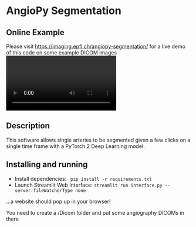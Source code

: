 # AngioPy Segmentation

## Online Example
Please visit https://imaging.epfl.ch/angiopy-segmentation/ for a live demo of this code on some example DICOM images
![Example Video](illustation.mp4)

## Description
This software allows single arteries to be segmented given a few clicks on a single time frame with a PyTorch 2 Deep Learning model.

## Installing and running
 - Install dependencies: ` pip install -r requirements.txt`
 - Launch Streamlit Web Interface: `streamlit run interface.py --server.fileWatcherType none`

 ...a website should pop up in your browser!

 You need to create a /Dicom folder and put some angiography DICOMs in there
